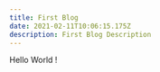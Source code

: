 ```yaml
---
title: First Blog
date: 2021-02-11T10:06:15.175Z
description: First Blog Description
---
```

Hello World !